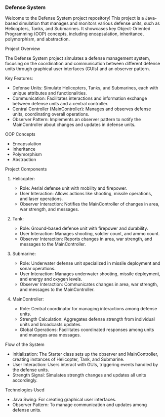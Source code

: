 ### Defense System

Welcome to the Defense System project repository! This project is a Java-based simulation that manages and monitors various defense units, such as Helicopters, Tanks, and Submarines. It showcases key Object-Oriented Programming (OOP) concepts, including encapsulation, inheritance, polymorphism, and abstraction.

Project Overview

The Defense System project simulates a defense management system, focusing on the coordination and communication between different defense units through graphical user interfaces (GUIs) and an observer pattern.

Key Features:
- Defense Units: Simulate Helicopters, Tanks, and Submarines, each with unique attributes and functionalities.
- Communication: Facilitates interactions and information exchange between defense units and a central controller.
- Central Controller (MainController): Manages and observes defense units, coordinating overall operations.
- Observer Pattern: Implements an observer pattern to notify the MainController about changes and updates in defense units.

OOP Concepts

- Encapsulation
- Inheritance
- Polymorphism
- Abstraction

Project Components

1. Helicopter:
   - Role: Aerial defense unit with mobility and firepower.
   - User Interaction: Allows actions like shooting, missile operations, and laser operations.
   - Observer Interaction: Notifies the MainController of changes in area, war strength, and messages.

2. Tank:
   - Role: Ground-based defense unit with firepower and durability.
   - User Interaction: Manages shooting, soldier count, and ammo count.
   - Observer Interaction: Reports changes in area, war strength, and messages to the MainController.

3. Submarine:
   - Role: Underwater defense unit specialized in missile deployment and sonar operations.
   - User Interaction: Manages underwater shooting, missile deployment, and energy and oxygen levels.
   - Observer Interaction: Communicates changes in area, war strength, and messages to the MainController.

4. MainController:
   - Role: Central coordinator for managing interactions among defense units.
   - Strength Calculation: Aggregates defense strength from individual units and broadcasts updates.
   - Global Operations: Facilitates coordinated responses among units and manages area messages.

Flow of the System

- Initialization: The Starter class sets up the observer and MainController, creating instances of Helicopter, Tank, and Submarine.
- User Interaction: Users interact with GUIs, triggering events handled by the defense units.
- Strength Signal: Simulates strength changes and updates all units accordingly.

Technologies Used

- Java Swing: For creating graphical user interfaces.
- Observer Pattern: To manage communication and updates among defense units.

 
